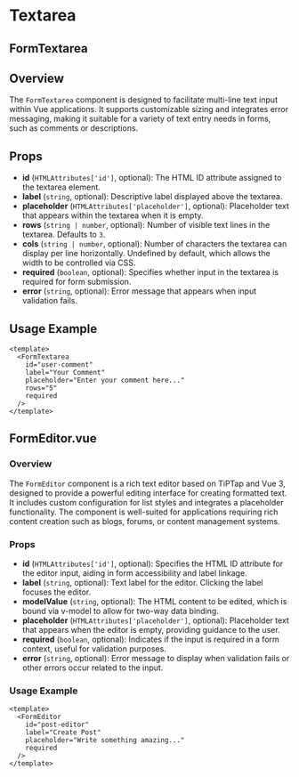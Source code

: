 # Textarea

## FormTextarea

## Overview

The `FormTextarea` component is designed to facilitate multi-line text input within Vue applications. It supports customizable sizing and integrates error messaging, making it suitable for a variety of text entry needs in forms, such as comments or descriptions.

## Props

- **id** (`HTMLAttributes['id']`, optional): The HTML ID attribute assigned to the textarea element.
- **label** (`string`, optional): Descriptive label displayed above the textarea.
- **placeholder** (`HTMLAttributes['placeholder']`, optional): Placeholder text that appears within the textarea when it is empty.
- **rows** (`string | number`, optional): Number of visible text lines in the textarea. Defaults to `3`.
- **cols** (`string | number`, optional): Number of characters the textarea can display per line horizontally. Undefined by default, which allows the width to be controlled via CSS.
- **required** (`boolean`, optional): Specifies whether input in the textarea is required for form submission.
- **error** (`string`, optional): Error message that appears when input validation fails.

## Usage Example

```vue
<template>
  <FormTextarea
    id="user-comment"
    label="Your Comment"
    placeholder="Enter your comment here..."
    rows="5"
    required
  />
</template>
```

## FormEditor.vue

### Overview

The `FormEditor` component is a rich text editor based on TiPTap and Vue 3, designed to provide a powerful editing interface for creating formatted text. It includes custom configuration for list styles and integrates a placeholder functionality. The component is well-suited for applications requiring rich content creation such as blogs, forums, or content management systems.

### Props

- **id** (`HTMLAttributes['id']`, optional): Specifies the HTML ID attribute for the editor input, aiding in form accessibility and label linkage.
- **label** (`string`, optional): Text label for the editor. Clicking the label focuses the editor.
- **modelValue** (`string`, optional): The HTML content to be edited, which is bound via v-model to allow for two-way data binding.
- **placeholder** (`HTMLAttributes['placeholder']`, optional): Placeholder text that appears when the editor is empty, providing guidance to the user.
- **required** (`boolean`, optional): Indicates if the input is required in a form context, useful for validation purposes.
- **error** (`string`, optional): Error message to display when validation fails or other errors occur related to the input.

### Usage Example

```vue
<template>
  <FormEditor
    id="post-editor"
    label="Create Post"
    placeholder="Write something amazing..."
    required
  />
</template>
```
